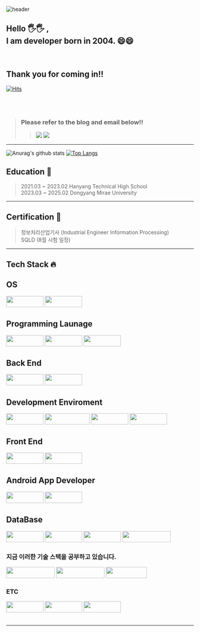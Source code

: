 ![header](https://capsule-render.vercel.app/api?type=waving&color=3864c3&height=200&section=header&text=Lee%20Hyun%20Ho&fontColor=ffffff&animation=fadeIn&fontSize=90)

<div align="left">
  <h2>Hello 🖐🖐 , <br>I am developer born in 2004. 😄😄</h2>
</div>

<br>

<div align="left">
  <h2>Thank you for coming in!!</h2>
  
</div>

[![Hits](https://hits.sh/github.com/hyunho4532/hits.svg)](https://hits.sh/github.com/hyunho4532/hits/)

<br><br>

> ### Please refer to the blog and email below!!
>> <img src="https://img.shields.io/badge/Gmail-EA4335?style=flat&logo=Gmail&logoColor=white" />
>> <a href="https://hyunho1lee.tistory.com/"><img src="https://img.shields.io/badge/Tistory-000000?style=flat&logo=Tistory&logoColor=white" /></a>
<hr>

![Anurag's github stats](https://github-readme-stats.vercel.app/api?username=hyunho4532&show_icons=true&theme=light)
[![Top Langs](https://github-readme-stats.vercel.app/api/top-langs/?username=hyunho4532&langs_count=10&layout=compact&theme=light)](https://github.com/hyunho4532)

<div align="left">
  <h2> Education 🏫 </h3>
</div>

> 2021.03 ~ 2023.02 Hanyang Technical High School <br>
> 2023.03 ~ 2025.02 Dongyang Mirae University

<hr>

<div align="left">
  <h2>Certification 📝</h2>
</div>

> 정보처리산업기사 (Industrial Engineer Information Processing)<br>
> SQLD (8월 시험 일정)

<hr>

<div align="left">
  <h2>Tech Stack 🔥</h2>
  
  <h2>OS</h2>
  <img src="https://img.shields.io/badge/Windows-0078D6?style=flat&logo=Windows&logoColor=white" width=100 height=30 />
  <img src="https://img.shields.io/badge/Linux-FCC624?style=flat&logo=Linux&logoColor=black" width=100 height=30 />
  
  <h2>Programming Launage</h2>
  <img src="https://img.shields.io/badge/Kotlin-7F52FF?style=flat&logo=Kotlin&logoColor=white" width=100 height=30 />
  <img src="https://img.shields.io/badge/Python-3776AB?style=flat&logo=Python&logoColor=white" width=100 height=30 />
  <img src="https://img.shields.io/badge/Dart-0175C2?style=flat&logo=Dart&logoColor=white" width=100 height=30 />
  
  <h2>Back End</h2> 
  <img src="https://img.shields.io/badge/Spring-6DB33F?style=flat&logo=Spring&logoColor=white" width=100 height=30 />
  <img src="https://img.shields.io/badge/Django-092E20?style=flat&logo=Django&logoColor=white" width=100 height=30 />
  

  <h2>Development Enviroment</h2>
  <img src="https://img.shields.io/badge/Docker-2496ED?style=flat&logo=Docker&logoColor=white" width=100 height=30 />
  <img src="https://img.shields.io/badge/Postman-FF6C37?style=flat&logo=Postman&logoColor=white" width=120 height=30 />
  <img src="https://img.shields.io/badge/NGINX-009639?style=flat&logo=NGINX&logoColor=white" width=100 height=30 />
  <img src="https://img.shields.io/badge/Firebase-FFCA28?style=flat&logo=Firebase&logoColor=white" width=100 height=30 />
  
  <h2>Front End</h3>
  <img src="https://img.shields.io/badge/React-61DAFB?style=flat&logo=React&logoColor=white" width=100 height=30 />
  <img src="https://img.shields.io/badge/Vue.js-4FC08D?style=flat&logo=Vue.js&logoColor=black" width=100 height=30 />
  
  <h2>Android App Developer</h2>
  <img src="https://img.shields.io/badge/Android-3DDC84?style=flat&logo=Android&logoColor=white" width=100 height=30 />
  <img src="https://img.shields.io/badge/Flutter-02569B?style=flat&logo=Flutter&logoColor=white" width=100 height=30 />

  <h2>DataBase</h2>
  <img src="https://img.shields.io/badge/MongoDB-47A248?style=flat&logo=MongoDB&logoColor=white" width=100 height=30 />
  <img src="https://img.shields.io/badge/Oracle-F80000?style=flat&logo=Oracle&logoColor=white" width=100 height=30 />
  <img src="https://img.shields.io/badge/MySQL-4479A1?style=flat&logo=MySQL&logoColor=white" width=100 height=30 />
  <img src="https://img.shields.io/badge/PostgreSQL-4169E1?style=flat&logo=PostgreSQL&logoColor=white" width=130 height=30 />
</div>

<div>
  <h3>지금 이러한 기술 스택을 공부하고 있습니다.</h3>
  <img src="https://img.shields.io/badge/TypeScript-3178C6?style=flat&logo=TypeScript&logoColor=white" width=130 height=30 />
  <img src="https://img.shields.io/badge/WebPack-8DD6F9?style=flat&logo=WebPack&logoColor=white" width=130 height=30 />
  <img src="https://img.shields.io/badge/Numpy-013243?style=flat&logo=Numpy&logoColor=white" width=110 height=30 />
</div>

<div align="left">
  <h3>ETC</h3>
  <img src="https://img.shields.io/badge/ReactiveX-B7178C?style=flat&logo=ReactiveX&logoColor=white" width=100 height=30 />
  <img src="https://img.shields.io/badge/Unity-FFFFFF?style=flat&logo=Unity&logoColor=black" width=100 height=30 />
  <img src="https://img.shields.io/badge/Compose-4285F4?style=flat&logo=Jetpack Compose&logoColor=black" width=100 height=30 />
</div>﻿

<hr>
